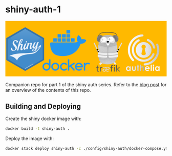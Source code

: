 # shiny-auth-1

![](figures/post-image.png)

Companion repo for part 1 of the shiny auth series. Refer to the [blog post](https://blog.gilakl.com/r-shiny-auth-i/) for an overview of the contents of this repo.

## Building and Deploying

Create the shiny docker image with:

```bash
docker build -t shiny-auth .
```

Deploy the image with:

```bash
docker stack deploy shiny-auth -c ./config/shiny-auth/docker-compose.yml
```